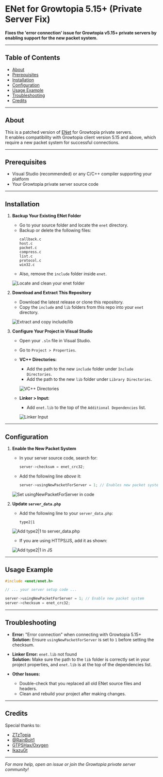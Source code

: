 # ENet for Growtopia 5.15+ (Private Server Fix)

**Fixes the 'error connection' issue for Growtopia v5.15+ private servers by enabling support for the new packet system.**

---

## Table of Contents

- [About](#about)
- [Prerequisites](#prerequisites)
- [Installation](#installation)
- [Configuration](#configuration)
- [Usage Example](#usage-example)
- [Troubleshooting](#troubleshooting)
- [Credits](#credits)

---

## About

This is a patched version of [ENet](https://github.com/ZTzTopia/enet/tree/20193ae48ef4bf2e7829105d7f7c9f185e580619) for Growtopia private servers.  
It enables compatibility with Growtopia client version 5.15 and above, which require a new packet system for successful connections.

---

## Prerequisites

- Visual Studio (recommended) or any C/C++ compiler supporting your platform
- Your Growtopia private server source code

---

## Installation

1. **Backup Your Existing ENet Folder**

   - Go to your source folder and locate the `enet` directory.
   - Backup or delete the following files:
     ```
     callback.c
     host.c
     packet.c
     compress.c
     list.c
     protocol.c
     win32.c
     ```
   - Also, remove the `include` folder inside `enet`.

   ![Locate and clean your enet folder](https://github.com/user-attachments/assets/88fc4afe-390c-4e39-9831-0a195d5d9e8f)

2. **Download and Extract This Repository**

   - Download the latest release or clone this repository.
   - Copy the `include` and `lib` folders from this repo into your `enet` directory.

   ![Extract and copy include/lib](https://github.com/user-attachments/assets/15b371aa-26f4-4730-abd4-26acc3743174)

3. **Configure Your Project in Visual Studio**

   - Open your `.sln` file in Visual Studio.
   - Go to `Project > Properties`.

   - **VC++ Directories:**
     - Add the path to the new `include` folder under `Include Directories`.
     - Add the path to the new `lib` folder under `Library Directories`.

     ![VC++ Directories](https://github.com/user-attachments/assets/8704d039-b2e8-4505-a6df-cca808ee7676)

   - **Linker > Input:**
     - Add `enet.lib` to the top of the `Additional Dependencies` list.

     ![Linker Input](https://github.com/user-attachments/assets/5631bf46-06c6-4067-9d61-fc9bd77b62d7)

---

## Configuration

1. **Enable the New Packet System**

   - In your server source code, search for:
     ```cpp
     server->checksum = enet_crc32;
     ```
   - Add the following line *above* it:
     ```cpp
     server->usingNewPacketForServer = 1; // Enables new packet system for Growtopia 5.15+
     ```

   ![Set usingNewPacketForServer in code](https://github.com/user-attachments/assets/ba441e62-6cbe-4912-aff6-e97195d21d2b)

2. **Update `server_data.php`**

   - Add the following line to your `server_data.php`:
     ```
     type2|1
     ```

   ![Add type2|1 to server_data.php](https://github.com/user-attachments/assets/da61cb7f-d396-4d6f-a70d-7210b8e1b479)

   - If you are using HTTPS/JS, add it as shown:

   ![Add type2|1 in JS](https://github.com/user-attachments/assets/994f26ad-e09a-488d-ab86-c577fa94db7c)

---

## Usage Example

```cpp
#include <enet/enet.h>

// ... your server setup code ...

server->usingNewPacketForServer = 1; // Enable new packet system
server->checksum = enet_crc32;
```

---

## Troubleshooting

- **Error:** "Error connection" when connecting with Growtopia 5.15+  
  **Solution:** Ensure `usingNewPacketForServer` is set to `1` before setting the checksum.

- **Linker Error:** `enet.lib` not found  
  **Solution:** Make sure the path to the `lib` folder is correctly set in your project properties, and `enet.lib` is at the top of the dependencies list.

- **Other Issues:**  
  - Double-check that you replaced all old ENet source files and headers.
  - Clean and rebuild your project after making changes.

---

## Credits

Special thanks to:
- [ZTzTopia](https://github.com/ZTzTopia)
- [@RainBolt1](https://t.me/RainBolt1)
- [GTPSHax/Oxygen](https://github.com/GTPSHAX)
- [IkazuGt](https://github.com/ikazuGt)

---

*For more help, open an issue or join the Growtopia private server community!*
